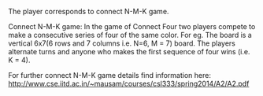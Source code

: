 The player corresponds to connect N-M-K game. 

Connect N-M-K game:
In the game of Connect Four two players compete to make a consecutive series of four of the same color. For eg. The board is a vertical 6x7(6 rows and 7 columns i.e. N=6, M = 7) board. The players alternate turns and 
anyone who makes the first sequence of four wins (i.e. K = 4).

For further connect N-M-K game details find information here: http://www.cse.iitd.ac.in/~mausam/courses/csl333/spring2014/A2/A2.pdf

